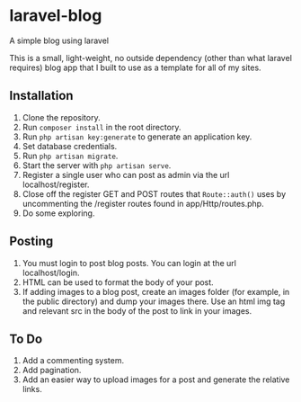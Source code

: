 # laravel-blog
A simple blog using laravel

This is a small, light-weight, no outside dependency (other than what laravel requires) blog app that I built to use as a template for all of my sites.

## Installation

1. Clone the repository.
2. Run `composer install` in the root directory.
3. Run `php artisan key:generate` to generate an application key.
3. Set database credentials.
4. Run `php artisan migrate`.
5. Start the server with `php artisan serve`.
6. Register a single user who can post as admin via the url localhost/register.
7. Close off the register GET and POST routes that `Route::auth()` uses by uncommenting the /register routes found in app/Http/routes.php.
8. Do some exploring.

## Posting

1. You must login to post blog posts. You can login at the url localhost/login.
2. HTML can be used to format the body of your post.
3. If adding images to a blog post, create an images folder (for example, in the public directory) and dump your images there. Use an html img tag and relevant src in the body of the post to link in your images.

## To Do

1. Add a commenting system.
2. Add pagination.
3. Add an easier way to upload images for a post and generate the relative links.